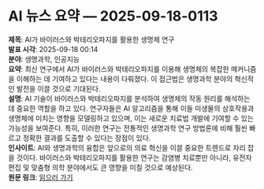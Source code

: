 # AI 뉴스 요약 — 2025-09-18-0113

**제목**: AI가 바이러스와 박테리오파지를 활용한 생명체 연구  
**발표 시각**: 2025-09-18 00:14  
**분야**: 생명과학, 인공지능  
**요약**: 최신 연구에서 AI가 바이러스와 박테리오파지를 이용해 생명체의 복잡한 메커니즘을 이해하는 데 기여하고 있다는 내용이 다뤄졌다. 이 접근법은 생명과학 분야의 혁신적인 발전을 이끌 것으로 기대된다.  
**설명**: AI 기술이 바이러스와 박테리오파지를 분석하여 생명체의 작동 원리를 해석하는 데 중요한 역할을 하고 있다. 연구자들은 AI 알고리즘을 통해 이들 미생물의 상호작용과 생명체에 미치는 영향을 모델링하고 있으며, 이는 새로운 치료법 개발에 기여할 수 있는 가능성을 보여준다. 특히, 이러한 연구는 전통적인 생명과학 연구 방법론에 비해 훨씬 빠르고 정확한 결과를 도출할 수 있다는 장점이 있다.  
**인사이트**: AI와 생명과학의 융합은 앞으로의 의료 혁신을 이끌 중요한 트렌드로 자리 잡을 것이다. 바이러스와 박테리오파지를 활용한 연구는 감염병 치료뿐만 아니라, 유전자 편집 및 맞춤형 의학 분야에서도 큰 영향을 미칠 것으로 예상된다.  
**원문 링크**: [읽으러 가기](https://www.technologyreview.com/2025/09/17/1123801/ai-virus-bacteriophage-life/)